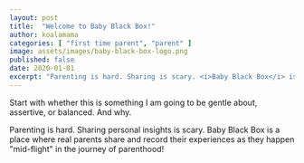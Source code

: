 ```yaml
---
layout: post
title:  "Welcome to Baby Black Box!"
author: koalamama
categories: [ "first time parent", "parent" ]
image: assets/images/baby-black-box-logo.png
published: false
date: 2020-01-01
excerpt: "Parenting is hard. Sharing is scary. <i>Baby Black Box</i> is where real parents record their stories as they happen \"mid-flight\" parenthood."
---
```


Start with whether this is something I am going to be gentle about, assertive, or balanced.  And why.

Parenting is hard.  Sharing personal insights is scary.  Baby Black Box is a place where real parents share and record their experiences as they happen "mid-flight" in the journey of parenthood!

